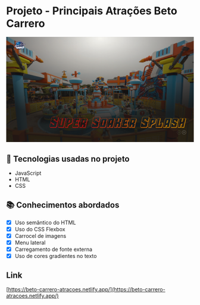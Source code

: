 # Projeto - Principais Atrações Beto Carrero
![Projeto Beto Carrero](./assets/members/projeto.png)

## 🚀 Tecnologias usadas no projeto
- JavaScript
- HTML
- CSS

## 📚 Conhecimentos abordados
- [x] Uso semântico do HTML
- [x] Uso do CSS Flexbox
- [x] Carrocel de imagens
- [x] Menu lateral
- [x] Carregamento de fonte externa
- [x] Uso de cores gradientes no texto

## Link
[https://beto-carrero-atracoes.netlify.app/](https://beto-carrero-atracoes.netlify.app/)

